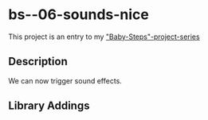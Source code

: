 # bs--06-sounds-nice

This project is an entry to my ["Baby-Steps"-project-series](https://www.game-object.de/projects)

## Description

We can now trigger sound effects.

## Library Addings


